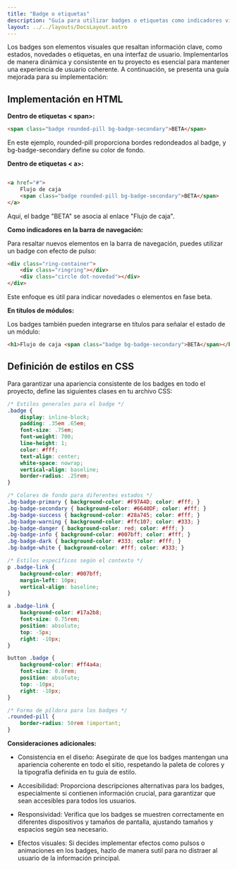 ```yaml
---
title: "Badge o etiquetas"
description: "Guía para utilizar badges o etiquetas como indicadores visuales."
layout: ../../layouts/DocsLayout.astro
---
```


Los badges son elementos visuales que resaltan información clave, como estados, novedades o etiquetas, en una interfaz de usuario. Implementarlos de manera dinámica y consistente en tu proyecto es esencial para mantener una experiencia de usuario coherente. A continuación, se presenta una guía mejorada para su implementación:

## Implementación en HTML

<strong>Dentro de etiquetas < span>:</strong>

```html
<span class="badge rounded-pill bg-badge-secondary">BETA</span>

```
En este ejemplo, rounded-pill proporciona bordes redondeados al badge, y bg-badge-secondary define su color de fondo.

<strong>Dentro de etiquetas < a>:</strong>

```html

<a href="#">
    Flujo de caja
    <span class="badge rounded-pill bg-badge-secondary">BETA</span>
</a>

```
Aquí, el badge "BETA" se asocia al enlace "Flujo de caja".

<strong>Como indicadores en la barra de navegación:</strong>

Para resaltar nuevos elementos en la barra de navegación, puedes utilizar un badge con efecto de pulso:

```html
<div class="ring-container">
    <div class="ringring"></div>
    <div class="circle dot-novedad"></div>
</div>
```
Este enfoque es útil para indicar novedades o elementos en fase beta.

<strong>En títulos de módulos:</strong>

Los badges también pueden integrarse en títulos para señalar el estado de un módulo:

```html
<h1>Flujo de caja <span class="badge bg-badge-secondary">BETA</span></h1>

```
## Definición de estilos en CSS

Para garantizar una apariencia consistente de los badges en todo el proyecto, define las siguientes clases en tu archivo CSS:

```css
/* Estilos generales para el badge */
.badge {
    display: inline-block;
    padding: .35em .65em;
    font-size: .75em;
    font-weight: 700;
    line-height: 1;
    color: #fff;
    text-align: center;
    white-space: nowrap;
    vertical-align: baseline;
    border-radius: .25rem;
}

/* Colores de fondo para diferentes estados */
.bg-badge-primary { background-color: #F97A4D; color: #fff; }
.bg-badge-secondary { background-color: #6640DF; color: #fff; }
.bg-badge-success { background-color: #28a745; color: #fff; }
.bg-badge-warning { background-color: #ffc107; color: #333; }
.bg-badge-danger { background-color: red; color: #fff; }
.bg-badge-info { background-color: #007bff; color: #fff; }
.bg-badge-dark { background-color: #333; color: #fff; }
.bg-badge-white { background-color: #fff; color: #333; }

/* Estilos específicos según el contexto */
p .badge-link {
    background-color: #007bff;
    margin-left: 10px;
    vertical-align: baseline;
}

a .badge-link {
    background-color: #17a2b8;
    font-size: 0.75rem;
    position: absolute;
    top: -5px;
    right: -10px;
}

button .badge {
    background-color: #ff4a4a;
    font-size: 0.8rem;
    position: absolute;
    top: -10px;
    right: -10px;
}

/* Forma de píldora para los badges */
.rounded-pill {
    border-radius: 50rem !important;
}


```

<strong>Consideraciones adicionales:</strong>

- Consistencia en el diseño: Asegúrate de que los badges mantengan una apariencia coherente en todo el sitio, respetando la paleta de colores y la tipografía definida en tu guía de estilo.

- Accesibilidad: Proporciona descripciones alternativas para los badges, especialmente si contienen información crucial, para garantizar que sean accesibles para todos los usuarios.

- Responsividad: Verifica que los badges se muestren correctamente en diferentes dispositivos y tamaños de pantalla, ajustando tamaños y espacios según sea necesario.

- Efectos visuales: Si decides implementar efectos como pulsos o animaciones en los badges, hazlo de manera sutil para no distraer al usuario de la información principal.
<!-- Aquí iría el contenido de la guía -->
